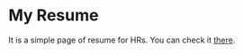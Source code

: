 # My Resume
It is a simple page of resume for HRs. You can check it [there](https://airdray1.github.io/cv/ "CV_page").